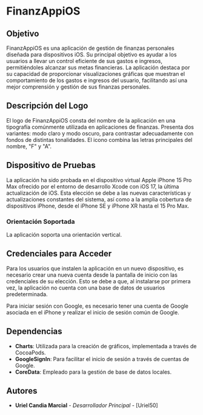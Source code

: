 # FinanzAppiOS

## Objetivo

FinanzAppiOS es una aplicación de gestión de finanzas personales diseñada para dispositivos iOS. Su principal objetivo es ayudar a los usuarios a llevar un control eficiente de sus gastos e ingresos, permitiéndoles alcanzar sus metas financieras. La aplicación destaca por su capacidad de proporcionar visualizaciones gráficas que muestran el comportamiento de los gastos e ingresos del usuario, facilitando así una mejor comprensión y gestión de sus finanzas personales.

## Descripción del Logo

El logo de FinanzAppiOS consta del nombre de la aplicación en una tipografía comúnmente utilizada en aplicaciones de finanzas. Presenta dos variantes: modo claro y modo oscuro, para contrastar adecuadamente con fondos de distintas tonalidades. El icono combina las letras principales del nombre, "F" y "A".

## Dispositivo de Pruebas

La aplicación ha sido probada en el dispositivo virtual Apple iPhone 15 Pro Max ofrecido por el entorno de desarrollo Xcode con iOS 17, la última actualización de iOS. Esta elección se debe a las nuevas características y actualizaciones constantes del sistema, así como a la amplia cobertura de dispositivos iPhone, desde el iPhone SE y iPhone XR hasta el 15 Pro Max. 

### Orientación Soportada

La aplicación soporta una orientación vertical.

## Credenciales para Acceder

Para los usuarios que instalen la aplicación en un nuevo dispositivo, es necesario crear una nueva cuenta desde la pantalla de inicio con las credenciales de su elección. Esto se debe a que, al instalarse por primera vez, la aplicación no cuenta con una base de datos de usuarios predeterminada. 

Para iniciar sesión con Google, es necesario tener una cuenta de Google asociada en el iPhone y realizar el inicio de sesión común de Google.

## Dependencias

- **Charts**: Utilizada para la creación de gráficos, implementada a través de CocoaPods.
- **GoogleSignIn**: Para facilitar el inicio de sesión a través de cuentas de Google.
- **CoreData**: Empleado para la gestión de base de datos locales.

## Autores

* **Uriel Candia Marcial** - *Desarrollador Principal* - [Uriel50]


